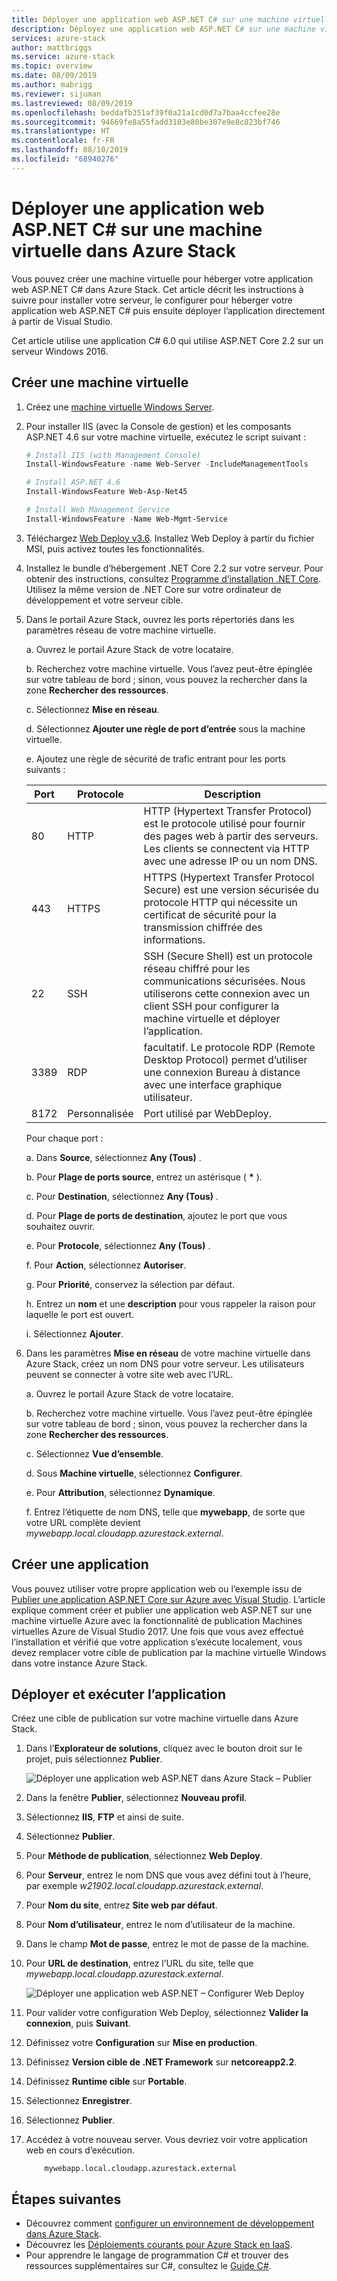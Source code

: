 ```yaml
---
title: Déployer une application web ASP.NET C# sur une machine virtuelle dans Azure Stack | Microsoft Docs
description: Déployez une application web ASP.NET C# sur une machine virtuelle dans Azure Stack.
services: azure-stack
author: mattbriggs
ms.service: azure-stack
ms.topic: overview
ms.date: 08/09/2019
ms.author: mabrigg
ms.reviewer: sijuman
ms.lastreviewed: 08/09/2019
ms.openlocfilehash: beddafb351af39f0a21a1cd0d7a7baa4ccfee28e
ms.sourcegitcommit: 94669fe8a55fadd3103e80be307e9e8c823bf746
ms.translationtype: HT
ms.contentlocale: fr-FR
ms.lasthandoff: 08/10/2019
ms.locfileid: "68940276"
---
```

# <a name="deploy-a-c-aspnet-web-app-to-a-vm-in-azure-stack"></a>Déployer une application web ASP.NET C# sur une machine virtuelle dans Azure Stack

Vous pouvez créer une machine virtuelle pour héberger votre application web ASP.NET C# dans Azure Stack. Cet article décrit les instructions à suivre pour installer votre serveur, le configurer pour héberger votre application web ASP.NET C# puis ensuite déployer l’application directement à partir de Visual Studio.

Cet article utilise une application C# 6.0 qui utilise ASP.NET Core 2.2 sur un serveur Windows 2016.

## <a name="create-a-vm"></a>Créer une machine virtuelle

1. Créez une [machine virtuelle Windows Server](azure-stack-quick-windows-portal.md).

1. Pour installer IIS (avec la Console de gestion) et les composants ASP.NET 4.6 sur votre machine virtuelle, exécutez le script suivant :

    ```PowerShell  
    # Install IIS (with Management Console)
    Install-WindowsFeature -name Web-Server -IncludeManagementTools
    
    # Install ASP.NET 4.6
    Install-WindowsFeature Web-Asp-Net45
    
    # Install Web Management Service
    Install-WindowsFeature -Name Web-Mgmt-Service
    ```

1. Téléchargez [Web Deploy v3.6](https://www.microsoft.com/download/details.aspx?id=43717). Installez Web Deploy à partir du fichier MSI, puis activez toutes les fonctionnalités.

1. Installez le bundle d’hébergement .NET Core 2.2 sur votre serveur. Pour obtenir des instructions, consultez [Programme d’installation .NET Core](https://dotnet.microsoft.com/download/dotnet-core/2.2). Utilisez la même version de .NET Core sur votre ordinateur de développement et votre serveur cible.

1. Dans le portail Azure Stack, ouvrez les ports répertoriés dans les paramètres réseau de votre machine virtuelle.

    a. Ouvrez le portail Azure Stack de votre locataire.

    b. Recherchez votre machine virtuelle. Vous l’avez peut-être épinglée sur votre tableau de bord ; sinon, vous pouvez la rechercher dans la zone **Rechercher des ressources**.

    c. Sélectionnez **Mise en réseau**.

    d. Sélectionnez **Ajouter une règle de port d’entrée** sous la machine virtuelle.

    e. Ajoutez une règle de sécurité de trafic entrant pour les ports suivants :

    | Port | Protocole | Description |
    | --- | --- | --- |
    | 80 | HTTP | HTTP (Hypertext Transfer Protocol) est le protocole utilisé pour fournir des pages web à partir des serveurs. Les clients se connectent via HTTP avec une adresse IP ou un nom DNS. |
    | 443 | HTTPS | HTTPS (Hypertext Transfer Protocol Secure) est une version sécurisée du protocole HTTP qui nécessite un certificat de sécurité pour la transmission chiffrée des informations.  |
    | 22 | SSH | SSH (Secure Shell) est un protocole réseau chiffré pour les communications sécurisées. Nous utiliserons cette connexion avec un client SSH pour configurer la machine virtuelle et déployer l’application. |
    | 3389 | RDP | facultatif. Le protocole RDP (Remote Desktop Protocol) permet d’utiliser une connexion Bureau à distance avec une interface graphique utilisateur.   |
    | 8172 | Personnalisée | Port utilisé par WebDeploy. |

    Pour chaque port :

    a. Dans **Source**, sélectionnez **Any (Tous)** .

    b. Pour **Plage de ports source**, entrez un astérisque ( **\*** ).

    c. Pour **Destination**, sélectionnez **Any (Tous)** .

    d. Pour **Plage de ports de destination**, ajoutez le port que vous souhaitez ouvrir.

    e. Pour **Protocole**, sélectionnez **Any (Tous)** .

    f. Pour **Action**, sélectionnez **Autoriser**.

    g. Pour **Priorité**, conservez la sélection par défaut.

    h. Entrez un **nom** et une **description** pour vous rappeler la raison pour laquelle le port est ouvert.

    i. Sélectionnez **Ajouter**.

1.  Dans les paramètres **Mise en réseau** de votre machine virtuelle dans Azure Stack, créez un nom DNS pour votre serveur. Les utilisateurs peuvent se connecter à votre site web avec l’URL.

    a. Ouvrez le portail Azure Stack de votre locataire.

    b. Recherchez votre machine virtuelle. Vous l’avez peut-être épinglée sur votre tableau de bord ; sinon, vous pouvez la rechercher dans la zone **Rechercher des ressources**.

    c. Sélectionnez **Vue d’ensemble**.

    d. Sous **Machine virtuelle**, sélectionnez **Configurer**.

    e. Pour **Attribution**, sélectionnez **Dynamique**.

    f. Entrez l’étiquette de nom DNS, telle que **mywebapp**, de sorte que votre URL complète devient *mywebapp.local.cloudapp.azurestack.external*.

## <a name="create-an-app"></a>Créer une application 

Vous pouvez utiliser votre propre application web ou l’exemple issu de [Publier une application ASP.NET Core sur Azure avec Visual Studio](https://docs.microsoft.com/aspnet/core/tutorials/razor-pages/razor-pages-start?view=aspnetcore-2.2&tabs=visual-studio
). L’article explique comment créer et publier une application web ASP.NET sur une machine virtuelle Azure avec la fonctionnalité de publication Machines virtuelles Azure de Visual Studio 2017. Une fois que vous avez effectué l’installation et vérifié que votre application s’exécute localement, vous devez remplacer votre cible de publication par la machine virtuelle Windows dans votre instance Azure Stack.

## <a name="deploy-and-run-the-app"></a>Déployer et exécuter l’application

Créez une cible de publication sur votre machine virtuelle dans Azure Stack.

1. Dans l’**Explorateur de solutions**, cliquez avec le bouton droit sur le projet, puis sélectionnez **Publier**.

    ![Déployer une application web ASP.NET dans Azure Stack – Publier](media/azure-stack-dev-start-howto-vm-dotnet/deploy-app-to-azure-stack.png)

1. Dans la fenêtre **Publier**, sélectionnez **Nouveau profil**.
1. Sélectionnez **IIS**, **FTP** et ainsi de suite.
1. Sélectionnez **Publier**.
1. Pour **Méthode de publication**, sélectionnez **Web Deploy**.
1. Pour **Serveur**, entrez le nom DNS que vous avez défini tout à l’heure, par exemple *w21902.local.cloudapp.azurestack.external*.
1. Pour **Nom du site**, entrez **Site web par défaut**.
1. Pour **Nom d’utilisateur**, entrez le nom d’utilisateur de la machine.
1. Dans le champ **Mot de passe**, entrez le mot de passe de la machine.
1. Pour **URL de destination**, entrez l’URL du site, telle que *mywebapp.local.cloudapp.azurestack.external*.

    ![Déployer une application web ASP.NET – Configurer Web Deploy](media/azure-stack-dev-start-howto-vm-dotnet/configure-web-deploy.png)

1. Pour valider votre configuration Web Deploy, sélectionnez **Valider la connexion**, puis **Suivant**.
1. Définissez votre **Configuration** sur **Mise en production**.
1. Définissez **Version cible de .NET Framework** sur **netcoreapp2.2**.
1. Définissez **Runtime cible** sur **Portable**.
1. Sélectionnez **Enregistrer**.
1. Sélectionnez **Publier**.
1. Accédez à votre nouveau server. Vous devriez voir votre application web en cours d’exécution.

    ```http  
        mywebapp.local.cloudapp.azurestack.external
    ```

## <a name="next-steps"></a>Étapes suivantes

- Découvrez comment [configurer un environnement de développement dans Azure Stack](azure-stack-dev-start.md).
- Découvrez les [Déploiements courants pour Azure Stack en IaaS](azure-stack-dev-start-deploy-app.md).
- Pour apprendre le langage de programmation C# et trouver des ressources supplémentaires sur C#, consultez le [Guide C#](https://docs.microsoft.com/dotnet/csharp/).
